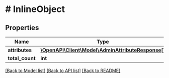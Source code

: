 # # InlineObject

## Properties

Name | Type | Description | Notes
------------ | ------------- | ------------- | -------------
**attributes** | [**\OpenAPI\Client\Model\AdminAttributeResponse[]**](AdminAttributeResponse.md) |  | [optional]
**total_count** | **int** |  | [optional]

[[Back to Model list]](../../README.md#models) [[Back to API list]](../../README.md#endpoints) [[Back to README]](../../README.md)
